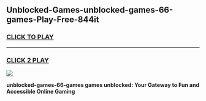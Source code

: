 
## Unblocked-Games-unblocked-games-66-games-Play-Free-844it
<h3>
<a href="https://premium76.site?title=unblocked-games-66-games&ref=09A">CLICK TO PLAY</a></h3>
<hr>

<h3>
<a href="https://premium76.site?title=unblocked-games-66-games&ref=09A">CLICK 2 PLAY</a>
  
</h3>

<a href="https://premium76.site?title=unblocked-games-66-games&ref=09A"><img src="https://clearcache.store/games.png"></a>


**unblocked-games-66-games games unblocked: Your Gateway to Fun and Accessible Online Gaming**
